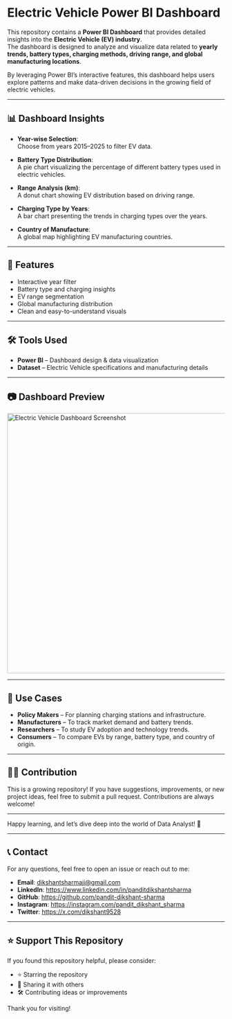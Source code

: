 # Electric Vehicle Power BI Dashboard  

This repository contains a **Power BI Dashboard** that provides detailed insights into the **Electric Vehicle (EV) industry**.  
The dashboard is designed to analyze and visualize data related to **yearly trends, battery types, charging methods, driving range, and global manufacturing locations**.  

By leveraging Power BI’s interactive features, this dashboard helps users explore patterns and make data-driven decisions in the growing field of electric vehicles.  

---

## 📊 Dashboard Insights  

- **Year-wise Selection**:  
  Choose from years 2015–2025 to filter EV data.  

- **Battery Type Distribution**:  
  A pie chart visualizing the percentage of different battery types used in electric vehicles.  

- **Range Analysis (km)**:  
  A donut chart showing EV distribution based on driving range.  

- **Charging Type by Years**:  
  A bar chart presenting the trends in charging types over the years.  

- **Country of Manufacture**:  
  A global map highlighting EV manufacturing countries.  

---

## 🚀 Features  

- Interactive year filter  
- Battery type and charging insights  
- EV range segmentation  
- Global manufacturing distribution  
- Clean and easy-to-understand visuals  

---

## 🛠️ Tools Used  

- **Power BI** – Dashboard design & data visualization  
- **Dataset** – Electric Vehicle specifications and manufacturing details  

---

## 📷 Dashboard Preview  


<img width="1078" height="601" alt="Electric Vehicle Dashboard Screenshot" src="https://github.com/user-attachments/assets/8290f0de-300e-4fde-89ec-c3fe088bd64f" />

---

## 📌 Use Cases  

- **Policy Makers** – For planning charging stations and infrastructure.  
- **Manufacturers** – To track market demand and battery trends.  
- **Researchers** – To study EV adoption and technology trends.  
- **Consumers** – To compare EVs by range, battery type, and country of origin.  

---

## 👩‍💻 Contribution

This is a growing repository! If you have suggestions, improvements, or new project ideas, feel free to submit a pull request. Contributions are always welcome!

---

Happy learning, and let’s dive deep into the world of Data Analyst! 🎉

---

## 📞 Contact

For any questions, feel free to open an issue or reach out to me:

- **Email**: dikshantsharmaji@gmail.com
- **LinkedIn**: https://www.linkedin.com/in/panditdikshantsharma
- **GitHub**: https://github.com/pandit-dikshant-sharma
- **Instagram**: https://instagram.com/pandit_dikshant_sharma
- **Twitter**: https://x.com/dikshant9528


---

## ⭐ Support This Repository

If you found this repository helpful, please consider:
- ⭐ Starring the repository
- 🔁 Sharing it with others
- 🛠 Contributing ideas or improvements

Thank you for visiting!

